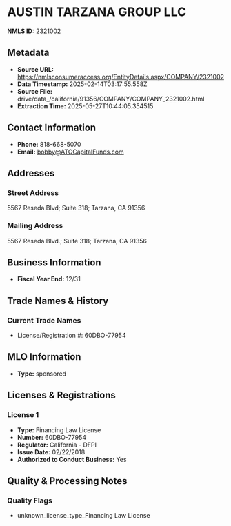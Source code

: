 # AUSTIN TARZANA GROUP LLC

**NMLS ID:** 2321002

## Metadata
- **Source URL:** https://nmlsconsumeraccess.org/EntityDetails.aspx/COMPANY/2321002
- **Data Timestamp:** 2025-02-14T03:17:55.558Z
- **Source File:** drive/data_/california/91356/COMPANY/COMPANY_2321002.html
- **Extraction Time:** 2025-05-27T10:44:05.354515

## Contact Information
- **Phone:** 818-668-5070
- **Email:** bobby@ATGCapitalFunds.com

## Addresses
### Street Address
5567 Reseda Blvd; Suite 318; Tarzana, CA 91356

### Mailing Address
5567 Reseda Blvd.; Suite 318; Tarzana, CA 91356

## Business Information
- **Fiscal Year End:** 12/31

## Trade Names & History
### Current Trade Names
- License/Registration #: 60DBO-77954

## MLO Information
- **Type:** sponsored

## Licenses & Registrations

### License 1
- **Type:** Financing Law License
- **Number:** 60DBO-77954
- **Regulator:** California - DFPI
- **Issue Date:** 02/22/2018
- **Authorized to Conduct Business:** Yes

## Quality & Processing Notes
### Quality Flags
- unknown_license_type_Financing Law License
